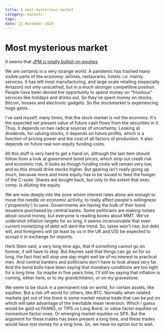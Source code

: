 ```yaml
---
title: A most mysterious market
category: markets
tags:
date: 22 November 2020
---
```


# Most mysterious market

It seems that [JPM is totally bullish on equities](https://themarketear.com/posts/c-tSoEh3in).

We are certainly in a very strange world. 
A pandemic has trashed many visible parts of the economy: airlines, restaurants, hotels: i.e. 
mainly services.
It has left most manufacturing, and large scale retailing (especially Amazon) not only unscathed, but in a much stronger competitive position.
People have been denied the opportunity to spend money on "frivolous" services like holidays and drinks out.
So they've spent money on stocks, Bitcoin, houses and electronic gadgets.
So the stockmarket is experiencing huge gains.

I've said myself, many times, that the stock market is not the economy. 
It's the expected net present value of future cash flows from the securities in it.
Thus, it depends on two radical sources of uncertainty.
Looking at dividends, for valuing stocks, it depends on future profits, which is a function of pricing power and the cost of all factors of production.
It also depends on future real non-equity funding costs.

All this stuff is very hard to get a hand on, although the last item should follow from a look at government bond prices, which strip out credit risk and economic risk.
It looks as though funding costs will remain very low, and so this should drive stocks higher.
But gearing isn't really going up much, because more and more equity has to be issued to feed the hunger of the C-suite.
Shares are bought back, but only to the extent that exec. comp. is diluting the equity.

We are now deeply into the zone where interest rates alone are enough to move the needle on economic activity, to really affect people's willingness ('propensity') to save. 
Governments are having the bulk of their bond issuance purchased by central banks. 
Some politicians are making noises about sound money, but everyone is reading books about MMT.
We've undershot inflation targets for so long, it seems inconceivable that even current monetizing of debt will dent the trend.
So, taxes won't rise, but debt will, and foreigners will (at least by us in the UK and US) be expected to accept it in exchange for imports.

Herb Stein said, a very long time ago, that if something cannot go on forever, it will have to stop. 
But Keynes said that things can go on for so long, the fact that will stop one day might well be of no interest to practical men.
And central bankers and politicians don't have to look ahead very far. 
And the bond bulls have been saying that monetary conditions are too tight for a long time.
So maybe in five years time, I'll still be saying that inflation is coming, either here, or to my grandchildren, or on my gravestone. 

We seem to be stuck in a permanent risk on world, for certain assets, like equities. But a risk off world for others, like BTC. 
Normally when related markets get out of line there is some market neutral trade that can be put on which will take advantage of the inevitable mean reversion. 
Which I guess would be gold vs FAANG, or TIPS vs Long Bond, or value factor equities vs momentum factor ones.
Or emerging market equities vs SPX.
But the argument for these trades has been present a long time, and these trades would have lost money for a long time.
So, we have no option but to wait.

